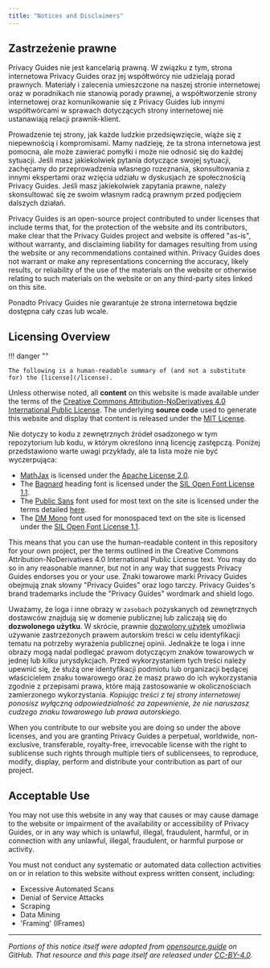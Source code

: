 ```yaml
---
title: "Notices and Disclaimers"
---
```


## Zastrzeżenie prawne

Privacy Guides nie jest kancelarią prawną. W związku z tym, strona internetowa Privacy Guides oraz jej współtwórcy nie udzielają porad prawnych. Materiały i zalecenia umieszczone na naszej stronie internetowej oraz w poradnikach nie stanowią porady prawnej, a współtworzenie strony internetowej oraz komunikowanie się z Privacy Guides lub innymi współtwórcami w sprawach dotyczących strony internetowej nie ustanawiają relacji prawnik-klient.

Prowadzenie tej strony, jak każde ludzkie przedsięwzięcie, wiąże się z niepewnością i kompromisami. Mamy nadzieję, że ta strona internetowa jest pomocna, ale może zawierać pomyłki i może nie odnosić się do każdej sytuacji. Jeśli masz jakiekolwiek pytania dotyczące swojej sytuacji, zachęcamy do przeprowadzenia własnego rozeznania, skonsultowania z innymi ekspertami oraz wzięcia udziału w dyskusjach ze społecznością Privacy Guides. Jeśli masz jakiekolwiek zapytania prawne, należy skonsultować się ze swoim własnym radcą prawnym przed podjęciem dalszych działań.

Privacy Guides is an open-source project contributed to under licenses that include terms that, for the protection of the website and its contributors, make clear that the Privacy Guides project and website is offered "as-is", without warranty, and disclaiming liability for damages resulting from using the website or any recommendations contained within. Privacy Guides does not warrant or make any representations concerning the accuracy, likely results, or reliability of the use of the materials on the website or otherwise relating to such materials on the website or on any third-party sites linked on this site.

Ponadto Privacy Guides nie gwarantuje że strona internetowa będzie dostępna cały czas lub wcale.

## Licensing Overview

!!! danger ""

    The following is a human-readable summary of (and not a substitute for) the [license](/license).

Unless otherwise noted, all **content** on this website is made available under the terms of the [Creative Commons Attribution-NoDerivatives 4.0 International Public License](https://github.com/privacyguides/privacyguides.org/blob/main/LICENSE). The underlying **source code** used to generate this website and display that content is released under the [MIT License](https://github.com/privacyguides/privacyguides.org/tree/main/LICENSE-CODE).

Nie dotyczy to kodu z zewnętrznych źródeł osadzonego w tym repozytorium lub kodu, w którym określono inną licencję zastępczą. Poniżej przedstawiono warte uwagi przykłady, ale ta lista może nie być wyczerpująca:

* [MathJax](https://github.com/privacyguides/privacyguides.org/blob/main/theme/assets/javascripts/mathjax.js) is licensed under the [Apache License 2.0](https://github.com/privacyguides/privacyguides.org/blob/main/docs/assets/javascripts/LICENSE.mathjax.txt).
* The [Bagnard](https://github.com/privacyguides/brand/tree/main/WOFF/bagnard) heading font is licensed under the [SIL Open Font License 1.1](https://github.com/privacyguides/brand/blob/main/WOFF/bagnard/LICENSE.txt).
* The [Public Sans](https://github.com/privacyguides/brand/tree/main/WOFF/public_sans) font used for most text on the site is licensed under the terms detailed [here](https://github.com/privacyguides/brand/blob/main/WOFF/public_sans/LICENSE.txt).
* The [DM Mono](https://github.com/privacyguides/brand/tree/main/WOFF/dm_mono) font used for monospaced text on the site is licensed under the [SIL Open Font License 1.1](https://github.com/privacyguides/brand/blob/main/WOFF/dm_mono/LICENSE.txt).

This means that you can use the human-readable content in this repository for your own project, per the terms outlined in the Creative Commons Attribution-NoDerivatives 4.0 International Public License text. You may do so in any reasonable manner, but not in any way that suggests Privacy Guides endorses you or your use. Znaki towarowe marki Privacy Guides obejmują znak słowny "Privacy Guides" oraz logo tarczy. Privacy Guides's brand trademarks include the "Privacy Guides" wordmark and shield logo.

Uważamy, że loga i inne obrazy w `zasobach` pozyskanych od zewnętrznych dostawców znajdują się w domenie publicznej lub zaliczają się do **dozwolonego użytku**. W skrócie, prawnie [dozwolony użytek](https://www.copyright.gov/fair-use/more-info.html) umożliwia używanie zastrzeżonych prawem autorskim treści w celu identyfikacji tematu na potrzeby wyrażenia publicznej opinii. Jednakże te loga i inne obrazy mogą nadal podlegać prawom dotyczącym znaków towarowych w jednej lub kilku jurysdykcjach. Przed wykorzystaniem tych treści należy upewnić się, że służą one identyfikacji podmiotu lub organizacji będącej właścicielem znaku towarowego oraz że masz prawo do ich wykorzystania zgodnie z przepisami prawa, które mają zastosowanie w okolicznościach zamierzonego wykorzystania. *Kopiując treści z tej strony internetowej ponosisz wyłączną odpowiedzialność za zapewnienie, że nie naruszasz cudzego znaku towarowego lub prawa autorskiego.*

When you contribute to our website you are doing so under the above licenses, and you are granting Privacy Guides a perpetual, worldwide, non-exclusive, transferable, royalty-free, irrevocable license with the right to sublicense such rights through multiple tiers of sublicensees, to reproduce, modify, display, perform and distribute your contribution as part of our project.

## Acceptable Use

You may not use this website in any way that causes or may cause damage to the website or impairment of the availability or accessibility of Privacy Guides, or in any way which is unlawful, illegal, fraudulent, harmful, or in connection with any unlawful, illegal, fraudulent, or harmful purpose or activity.

You must not conduct any systematic or automated data collection activities on or in relation to this website without express written consent, including:

* Excessive Automated Scans
* Denial of Service Attacks
* Scraping
* Data Mining
* 'Framing' (IFrames)

---

*Portions of this notice itself were adopted from [opensource.guide](https://github.com/github/opensource.guide/blob/master/notices.md) on GitHub. That resource and this page itself are released under [CC-BY-4.0](https://creativecommons.org/licenses/by-sa/4.0/).*
